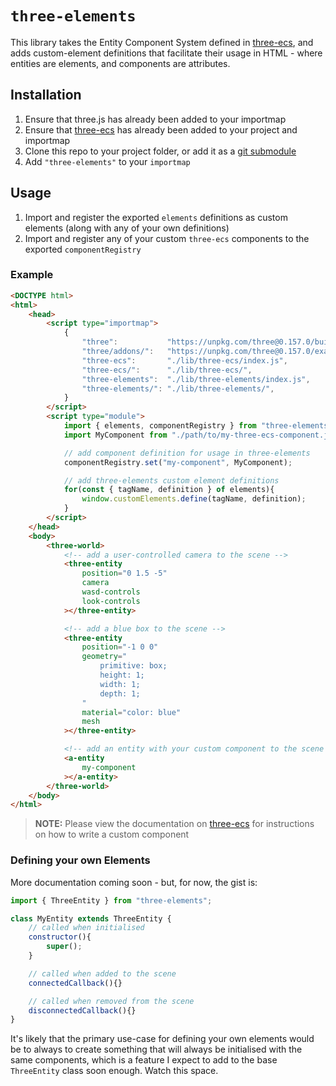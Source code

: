 # `three-elements`

This library takes the Entity Component System defined in [three-ecs](https://github.com/pookage/three-ecs), and adds custom-element definitions that facilitate their usage in HTML - where entities are elements, and components are attributes.

## Installation

1. Ensure that three.js has already been added to your importmap
2. Ensure that [three-ecs](https://github.com/pookage/three-ecs) has already been added to your project and importmap
3. Clone this repo to your project folder, or add it as a [git submodule](https://git-scm.com/book/en/v2/Git-Tools-Submodules)
4. Add `"three-elements"` to your `importmap`


## Usage

1. Import and register the exported `elements` definitions as custom elements (along with any of your own definitions)
2. Import and register any of your custom `three-ecs` components to the exported `componentRegistry`


### Example

```html
<DOCTYPE html>
<html>
	<head>
		<script type="importmap">
			{
				"three":           "https://unpkg.com/three@0.157.0/build/three.module.min.js",
				"three/addons/":   "https://unpkg.com/three@0.157.0/examples/jsm/",
				"three-ecs":       "./lib/three-ecs/index.js",
				"three-ecs/":      "./lib/three-ecs/",
				"three-elements":  "./lib/three-elements/index.js",
				"three-elements/": "./lib/three-elements/",
			}
		</script>
		<script type="module">
			import { elements, componentRegistry } from "three-elements";
			import MyComponent from "./path/to/my-three-ecs-component.js";

			// add component definition for usage in three-elements
			componentRegistry.set("my-component", MyComponent);

			// add three-elements custom element definitions
			for(const { tagName, definition } of elements){
				window.customElements.define(tagName, definition);
			}
		</script>
	</head>
	<body>
		<three-world>
			<!-- add a user-controlled camera to the scene -->
			<three-entity
				position="0 1.5 -5"
				camera
				wasd-controls
				look-controls
			></three-entity>

			<!-- add a blue box to the scene -->
			<three-entity
				position="-1 0 0"
				geometry="
					primitive: box;
					height: 1;
					width: 1;
					depth: 1;
				"
				material="color: blue"
				mesh
			></three-entity>

			<!-- add an entity with your custom component to the scene -->
			<a-entity 
				my-component
			></a-entity>
		</three-world>
	</body>
</html>

```

>**NOTE:** Please view the documentation on [three-ecs](https://github.com/pookage/three-ecs) for instructions on how to write a custom component


### Defining your own Elements

More documentation coming soon - but, for now, the gist is:

```javascript
import { ThreeEntity } from "three-elements";

class MyEntity extends ThreeEntity {
	// called when initialised
	constructor(){
		super();
	}

	// called when added to the scene
	connectedCallback(){}

	// called when removed from the scene
	disconnectedCallback(){}
}
```

It's likely that the primary use-case for defining your own elements would be to always to create something that will always be initialised with the same components, which is a feature I expect to add to the base `ThreeEntity` class soon enough.  Watch this space.
